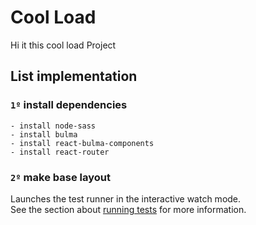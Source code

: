 # Cool Load

Hi it this cool load Project

## List implementation

### `1º` install dependencies

    - install node-sass
    - install bulma
    - install react-bulma-components
    - install react-router

### `2º` make base layout

Launches the test runner in the interactive watch mode.\
See the section about [running tests](https://facebook.github.io/create-react-app/docs/running-tests) for more information.
